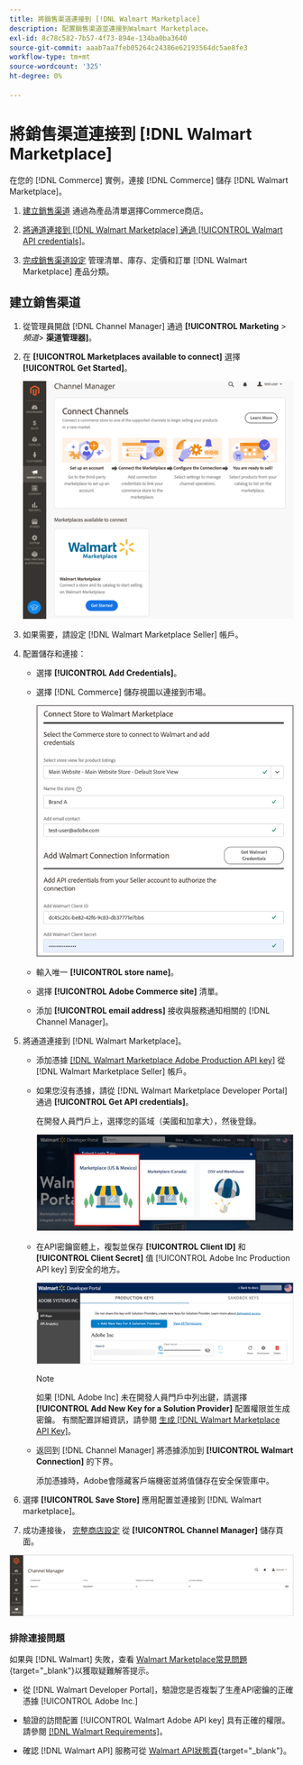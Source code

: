 ```yaml
---
title: 將銷售渠道連接到 [!DNL Walmart Marketplace]
description: 配置銷售渠道並連接到Walmart Marketplace。
exl-id: 8c78c582-7b57-4f73-894e-134ba0ba3640
source-git-commit: aaab7aa7feb05264c24386e62193564dc5ae8fe3
workflow-type: tm+mt
source-wordcount: '325'
ht-degree: 0%

---
```


# 將銷售渠道連接到 [!DNL Walmart Marketplace]

在您的 [!DNL Commerce] 實例，連接 [!DNL Commerce] 儲存 [!DNL Walmart Marketplace]。

1. [建立銷售渠道](#create-the-sales-channel) 通過為產品清單選擇Commerce商店。

1. [將通道連接到 [!DNL Walmart Marketplace] 通過 [!UICONTROL Walmart API credentials]](#connect-the-channel-to-walmart-marketplace)。

1. [完成銷售渠道設定](#complete-store-setup) 管理清單、庫存、定價和訂單 [!DNL Walmart Marketplace] 產品分類。

## 建立銷售渠道

1. 從管理員開啟 [!DNL Channel Manager] 通過 **[!UICONTROL Marketing** > _頻道&#x200B;_> **渠道管理器]**。

1. 在 **[!UICONTROL Marketplaces available to connect]** 選擇 **[!UICONTROL Get Started]**。

   ![連接新 [!DNL Walmart] 儲存 [!DNL Channel Manager]](assets/channel-manager-home.png)

1. 如果需要，請設定 [!DNL Walmart Marketplace Seller] 帳戶。

1. 配置儲存和連接：

   - 選擇 **[!UICONTROL Add Credentials]**。

   - 選擇 [!DNL Commerce] 儲存視圖以連接到市場。

      ![配置Commerce和 [!DNL Walmart Marketplace] 從 [!DNL Channel Manager]](assets/configure-commerce-to-marketplace-connection.png)

   - 輸入唯一 **[!UICONTROL store name]**。

   - 選擇 **[!UICONTROL Adobe Commerce site]** 清單。

   - 添加 **[!UICONTROL email address]** 接收與服務通知相關的 [!DNL Channel Manager]。

1. 將通道連接到 [!DNL Walmart Marketplace]。

   - 添加憑據 [[!DNL Walmart Marketplace Adobe Production API key]](walmart-requirements.md#generate-a-walmart-marketplace-production-api-key) 從 [!DNL Walmart Marketplace Seller] 帳戶。

   - 如果您沒有憑據，請從 [!DNL Walmart Marketplace Developer Portal] 通過 **[!UICONTROL Get API credentials]**。

      在開發人員門戶上，選擇您的區域（美國和加拿大），然後登錄。

      ![[!DNL Walmart Marketplace] 帳戶登錄](assets/walmart-marketplace-login-page.png)

   - 在API密鑰窗體上，複製並保存 **[!UICONTROL Client ID]** 和 **[!UICONTROL Client Secret]** 值 [!UICONTROL Adobe Inc Production API key] 到安全的地方。

      ![[!DNL Walmart Marketplace API key] 配置頁](assets/walmart-api-key-management-form.png)

      >[!NOTE]
      >
      >如果 [!DNL Adobe Inc] 未在開發人員門戶中列出鍵，請選擇 **[!UICONTROL Add New Key for a Solution Provider]** 配置權限並生成密鑰。 有關配置詳細資訊，請參閱 [生成 [!DNL Walmart Marketplace API Key]](walmart-requirements.md#generate-a-walmart-marketplace-api-key)。

   - 返回到 [!DNL Channel Manager] 將憑據添加到 **[!UICONTROL Walmart Connection]** 的下界。

      添加憑據時，Adobe會隱藏客戶端機密並將值儲存在安全保管庫中。

1. 選擇 **[!UICONTROL Save Store]** 應用配置並連接到 [!DNL Walmart marketplace]。

1. 成功連接後， [完整商店設定](complete-store-setup.md) 從 **[!UICONTROL Channel Manager]** 儲存頁面。

![設定第一個儲存](assets/channel-manager-setup-first-store.png)

### 排除連接問題

如果與 [!DNL Walmart] 失敗，查看 [Walmart Marketplace常見問題](https://developer.walmart.com/faq/us/faq-auth/){target=&quot;_blank&quot;}以獲取疑難解答提示。

- 從 [!DNL Walmart Developer Portal]，驗證您是否複製了生產API密鑰的正確憑據 [!UICONTROL Adobe Inc.]

- 驗證的訪問配置 [!UICONTROL Walmart Adobe API key] 具有正確的權限。 請參閱 [[!DNL Walmart Requirements]](walmart-requirements.md##generate-a-walmart-marketplace-api-key)。

- 確認 [!DNL Walmart API] 服務可從 [Walmart API狀態頁](https://developer.walmart.com/us/whats-new/new-api-status-information-now-available/){target=&quot;_blank&quot;}。

